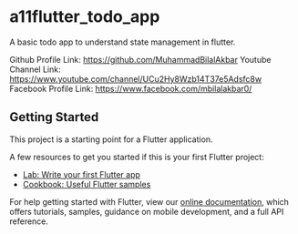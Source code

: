 # a11flutter_todo_app

A basic todo app to understand state management in flutter.

Github Profile Link: https://github.com/MuhammadBilalAkbar
Youtube Channel Link: https://www.youtube.com/channel/UCu2Hy8Wzb14T37e5Adsfc8w
Facebook Profile Link: https://www.facebook.com/mbilalakbar0/


## Getting Started

This project is a starting point for a Flutter application.

A few resources to get you started if this is your first Flutter project:

- [Lab: Write your first Flutter app](https://flutter.dev/docs/get-started/codelab)
- [Cookbook: Useful Flutter samples](https://flutter.dev/docs/cookbook)

For help getting started with Flutter, view our
[online documentation](https://flutter.dev/docs), which offers tutorials,
samples, guidance on mobile development, and a full API reference.
